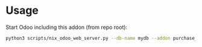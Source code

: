 # Usage

Start Odoo including this addon (from repo root):

```bash
python3 scripts/nix_odoo_web_server.py --db-name mydb --addon purchase_manual_delivery
```
